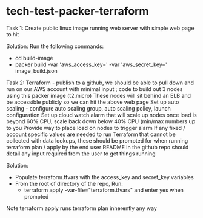 # tech-test-packer-terraform

Task 1:
Create public linux image running web server with simple web  page to hit 

Solution:
Run the following commands:
- cd build-image
- packer build -var 'aws_access_key=<insert access key>' -var 'aws_secret_key=<insert secret key>' image_build.json

Task 2: 
Terraform - publish to a github, we should be able to pull down and run on our AWS account with minimal input ;
code to build out 3 nodes using this packer image (t2.micro)
These nodes will sit behind an ELB and be accessible publicly so we can hit the above web  page
Set up auto scaling - configure auto scaling group, auto scaling policy, launch configuration
Set up cloud watch alarm that will scale up nodes once load is beyond 60% CPU, scale back down below 40% CPU (min/max numbers up to you
Provide way to place load on nodes to trigger alarm
If any fixed / account specific values are needed to run Terraform that cannot be collected with data lookups, these should be prompted for when running terraform plan / apply by the end user
README in the github repo should detail any input required from the user to get things running

Solution:
- Populate terraform.tfvars with the access_key and secret_key variables
- From the root of directory of the repo, Run:
    - terraform apply -var-file="terraform.tfvars" and enter yes when prompted
    
Note terraform apply runs terraform plan inherently any way
